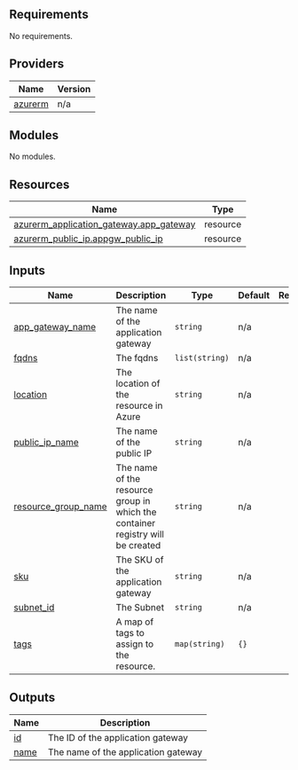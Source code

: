 <!-- BEGIN_TF_DOCS -->
## Requirements

No requirements.

## Providers

| Name | Version |
|------|---------|
| <a name="provider_azurerm"></a> [azurerm](#provider\_azurerm) | n/a |

## Modules

No modules.

## Resources

| Name | Type |
|------|------|
| [azurerm_application_gateway.app_gateway](https://registry.terraform.io/providers/hashicorp/azurerm/latest/docs/resources/application_gateway) | resource |
| [azurerm_public_ip.appgw_public_ip](https://registry.terraform.io/providers/hashicorp/azurerm/latest/docs/resources/public_ip) | resource |

## Inputs

| Name | Description | Type | Default | Required |
|------|-------------|------|---------|:--------:|
| <a name="input_app_gateway_name"></a> [app\_gateway\_name](#input\_app\_gateway\_name) | The name of the application gateway | `string` | n/a | yes |
| <a name="input_fqdns"></a> [fqdns](#input\_fqdns) | The fqdns | `list(string)` | n/a | yes |
| <a name="input_location"></a> [location](#input\_location) | The location of the resource in Azure | `string` | n/a | yes |
| <a name="input_public_ip_name"></a> [public\_ip\_name](#input\_public\_ip\_name) | The name of the public IP | `string` | n/a | yes |
| <a name="input_resource_group_name"></a> [resource\_group\_name](#input\_resource\_group\_name) | The name of the resource group in which the container registry will be created | `string` | n/a | yes |
| <a name="input_sku"></a> [sku](#input\_sku) | The SKU of the application gateway | `string` | n/a | yes |
| <a name="input_subnet_id"></a> [subnet\_id](#input\_subnet\_id) | The Subnet | `string` | n/a | yes |
| <a name="input_tags"></a> [tags](#input\_tags) | A map of tags to assign to the resource. | `map(string)` | `{}` | no |

## Outputs

| Name | Description |
|------|-------------|
| <a name="output_id"></a> [id](#output\_id) | The ID of the application gateway |
| <a name="output_name"></a> [name](#output\_name) | The name of the application gateway |
<!-- END_TF_DOCS -->